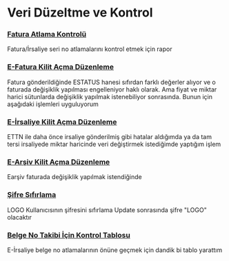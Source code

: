 # Veri Düzeltme ve Kontrol

### [Fatura Atlama Kontrolü](fatura_atlama_kontrol.sql)
Fatura/İrsaliye seri no atlamalarını kontrol etmek için rapor

### [E-Fatura Kilit Açma Düzenleme](efatura_kilitacma.sql)
Fatura gönderildiğinde ESTATUS hanesi sıfırdan farklı değerler alıyor ve o faturada değişiklik yapılması engelleniyor haklı olarak.
Ama fiyat ve miktar harici sütunlarda değişiklik yapılmak istenebiliyor sonrasında. Bunun için aşağıdaki işlemleri uyguluyorum

### [E-İrsaliye Kilit Açma Düzenleme](eirsaliye_kilitacma.sql)
ETTN ile daha önce irsaliye gönderilmiş gibi hatalar aldığımda ya da tam tersi irsaliyede miktar haricinde veri değiştirmek istediğimde yaptığım işlem

### [E-Arşiv Kilit Açma Düzenleme](earsiv_kilitacma.sql)
Earşiv faturada değişiklik yapılmak istendiğinde

### [Şifre Sıfırlama](şifre%20sıfırlama.sql)
LOGO Kullanıcısının şifresini sıfırlama
Update sonrasında şifre "LOGO" olacaktır

### [Belge No Takibi İçin Kontrol Tablosu](belgeno_takip.sql)
E-İrsaliye belge no atlamalarının önüne geçmek için dandik bi tablo yarattım
